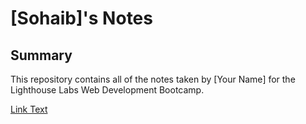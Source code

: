 # [Sohaib]'s Notes

## Summary 

This repository contains all of the notes taken by [Your Name] for the Lighthouse Labs Web Development Bootcamp.


[Link Text](URL)
